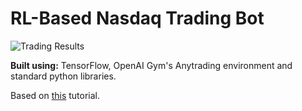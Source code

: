 # RL-Based Nasdaq Trading Bot

![Trading Results](https://res.cloudinary.com/netzero/image/upload/v1689131351/Screenshot_2023-07-09_at_17.55.16_jr4nrs.jpg)

**Built using:** TensorFlow, OpenAI Gym's Anytrading environment and standard python libraries.

Based on [this](https://www.youtube.com/watch?v=D9sU1hLT0QY&ab_channel=NicholasRenotte) tutorial.
